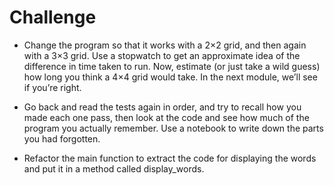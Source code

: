 # Challenge

- Change the program so that it works with a 2×2 grid, and then again with a 3×3 grid. Use a stopwatch to get an approximate idea of the difference in time taken to run. Now, estimate (or just take a wild guess) how long you think a 4×4 grid would take. In the next module, we’ll see if you’re right.

- Go back and read the tests again in order, and try to recall how you made each one pass, then look at the code and see how much of the program you actually remember. Use a notebook to write down the parts you had forgotten.

- Refactor the main function to extract the code for displaying the words and put it in a method called display_words.